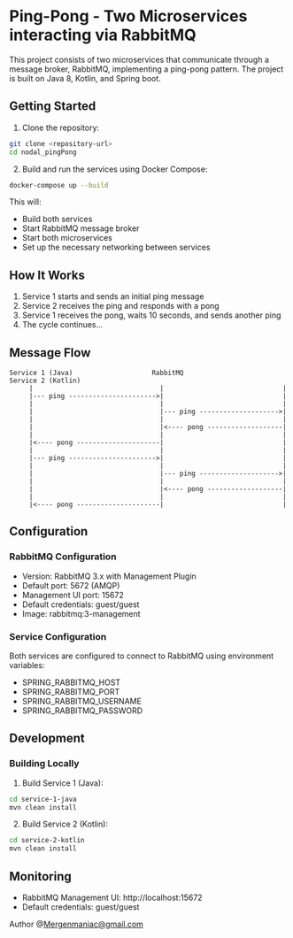 # Ping-Pong - Two Microservices interacting via RabbitMQ

This project consists of two microservices that communicate through a message broker, RabbitMQ, implementing a ping-pong pattern. The project is built on Java 8, Kotlin, and Spring boot.

## Getting Started

1. Clone the repository:
```bash
git clone <repository-url>
cd nodal_pingPong
```

2. Build and run the services using Docker Compose:
```bash
docker-compose up --build
```

This will:
- Build both services
- Start RabbitMQ message broker
- Start both microservices
- Set up the necessary networking between services

## How It Works

1. Service 1 starts and sends an initial ping message
2. Service 2 receives the ping and responds with a pong
3. Service 1 receives the pong, waits 10 seconds, and sends another ping
4. The cycle continues...

## Message Flow

```
Service 1 (Java)                    RabbitMQ                    Service 2 (Kotlin)
     |                                |                              |
     |--- ping ---------------------->|                              |
     |                                |                              |
     |                                |--- ping -------------------->|
     |                                |                              |
     |                                |<---- pong -------------------|
     |                                |                              |
     |<---- pong ---------------------|                              |
     |                                |                              |
     |--- ping ---------------------->|                              |
     |                                |                              |
     |                                |--- ping -------------------->|
     |                                |                              |
     |                                |<---- pong -------------------|
     |                                |                              |
     |<---- pong ---------------------|                              |
```

## Configuration

### RabbitMQ Configuration
- Version: RabbitMQ 3.x with Management Plugin
- Default port: 5672 (AMQP)
- Management UI port: 15672
- Default credentials: guest/guest
- Image: rabbitmq:3-management

### Service Configuration
Both services are configured to connect to RabbitMQ using environment variables:
- SPRING_RABBITMQ_HOST
- SPRING_RABBITMQ_PORT
- SPRING_RABBITMQ_USERNAME
- SPRING_RABBITMQ_PASSWORD

## Development

### Building Locally

1. Build Service 1 (Java):
```bash
cd service-1-java
mvn clean install
```

2. Build Service 2 (Kotlin):
```bash
cd service-2-kotlin
mvn clean install
```


## Monitoring

- RabbitMQ Management UI: http://localhost:15672
- Default credentials: guest/guest

Author @Mergenmaniac@gmail.com
